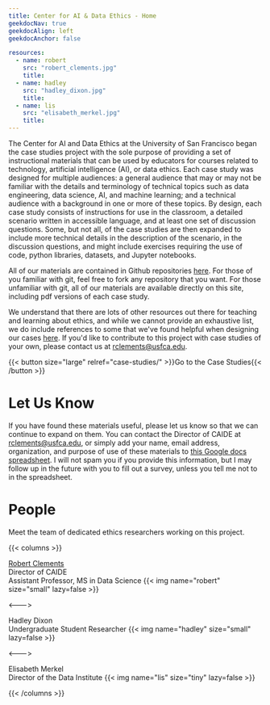 ```yaml
---
title: Center for AI & Data Ethics - Home
geekdocNav: true
geekdocAlign: left
geekdocAnchor: false

resources:
  - name: robert
    src: "robert_clements.jpg"
    title:
  - name: hadley
    src: "hadley_dixon.jpg"
    title:
  - name: lis
    src: "elisabeth_merkel.jpg"
    title:
---
```


<!-- markdownlint-capture -->
<!-- markdownlint-disable MD033 -->
<!--
<span class="badge-placeholder">[![Build Status](https://ci.thegeeklab.de/api/badges/thegeeklab/hugo-geekdoc/status.svg)](https://ci.thegeeklab.de/repos/thegeeklab/hugo-geekdoc)</span>
<span class="badge-placeholder">[![Hugo Version](https://img.shields.io/badge/hugo-0.112-blue.svg)](https://gohugo.io)</span>
<span class="badge-placeholder">[![GitHub release](https://img.shields.io/github/v/release/thegeeklab/hugo-geekdoc)](https://github.com/thegeeklab/hugo-geekdoc/releases/latest)</span>
<span class="badge-placeholder">[![GitHub contributors](https://img.shields.io/github/contributors/thegeeklab/hugo-geekdoc)](https://github.com/thegeeklab/hugo-geekdoc/graphs/contributors)</span>
<span class="badge-placeholder">[![License: MIT](https://img.shields.io/github/license/thegeeklab/hugo-geekdoc)](https://github.com/thegeeklab/hugo-geekdoc/blob/main/LICENSE)</span>
-->

<!-- markdownlint-restore -->

The Center for AI and Data Ethics at the University of San Francisco began the case studies project with the sole purpose of providing a set of instructional materials that can be used by educators for courses related to technology, artificial intelligence (AI), or data ethics. Each case study was designed for multiple audiences: a general audience that may or may not be familiar with the details and terminology of technical topics such as data engineering, data science, AI, and machine learning; and a technical audience with a background in one or more of these topics. By design, each case study consists of instructions for use in the classroom, a detailed scenario written in accessible language, and at least one set of discussion questions. Some, but not all, of the case studies are then expanded to include more technical details in the description of the scenario, in the discussion questions, and might include exercises requiring the use of code, python libraries, datasets, and Jupyter notebooks.

All of our materials are contained in Github repositories [here](). For those of you familiar with git, feel free to fork any repository that you want. For those unfamiliar with git, all of our materials are available directly on this site, including pdf versions of each case study.

We understand that there are lots of other resources out there for teaching and learning about ethics, and while we cannot provide an exhaustive list, we do include references to some that we've found helpful when designing our cases [here](). If you'd like to contribute to this project with case studies of your own, please contact us at rclements@usfca.edu.

{{< button size="large" relref="case-studies/" >}}Go to the Case Studies{{< /button >}}

# Let Us Know

If you have found these materials useful, please let us know so that we can continue to expand on them. You can contact the Director of CAIDE at rclements@usfca.edu, or simply add your name, email address, organization, and purpose of use of these materials to [this Google docs spreadsheet](). I will not spam you if you provide this information, but I may follow up in the future with you to fill out a survey, unless you tell me not to in the spreadsheet.

# People

Meet the team of dedicated ethics researchers working on this project.

{{< columns >}}

[Robert Clements]()  
Director of CAIDE  
Assistant Professor, MS in Data Science
{{< img name="robert" size="small" lazy=false >}}

<--->

Hadley Dixon  
Undergraduate Student Researcher
{{< img name="hadley" size="small" lazy=false >}}

<--->

Elisabeth Merkel  
Director of the Data Institute
{{< img name="lis" size="tiny" lazy=false >}}

{{< /columns >}}
